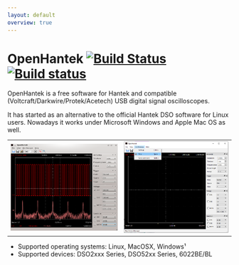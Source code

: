 ```yaml
---
layout: default
overview: true
---
```

# OpenHantek [![Build Status](https://travis-ci.org/OpenHantek/openhantek.svg?branch=master)](https://travis-ci.org/OpenHantek/openhantek) [![Build status](https://ci.appveyor.com/api/projects/status/9w4rd5r04ufqafr4/branch/master?svg=true)](https://ci.appveyor.com/project/davidgraeff/openhantek/branch/master)

OpenHantek is a free software for Hantek and compatible (Voltcraft/Darkwire/Protek/Acetech) USB digital signal oscilloscopes.

It has started as an alternative to the official Hantek DSO software for Linux users. Nowadays it works under Microsoft Windows and Apple Mac OS as well.

<table><tr>
    <td> <img alt="Image of main window on linux" width="100%" src="images/screenshot_mainwindow.png"> </td>
    <td> <img alt="Image of main window on Windows" width="100%" src="images/screenshot_mainwindow_win.png"> </td>
</tr></table>

* Supported operating systems: Linux, MacOSX, Windows¹
* Supported devices: DSO2xxx Series, DSO52xx Series, 6022BE/BL


